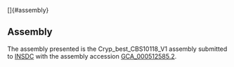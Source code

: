 []{#assembly}

Assembly
--------

The assembly presented is the Cryp\_best\_CBS10118\_V1 assembly
submitted to [INSDC](http://www.insdc.org) with the assembly accession
[GCA\_000512585.2](http://www.ebi.ac.uk/ena/data/view/GCA_000512585.2).
